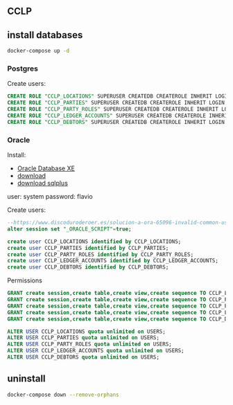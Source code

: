 ## CCLP

## install databases

``` sh
docker-compose up -d
```

### Postgres

 Create users:

```sql
CREATE ROLE "CCLP_LOCATIONS" SUPERUSER CREATEDB CREATEROLE INHERIT LOGIN PASSWORD 'CCLP_LOCATIONS';
CREATE ROLE "CCLP_PARTIES" SUPERUSER CREATEDB CREATEROLE INHERIT LOGIN PASSWORD 'CCLP_PARTIES';
CREATE ROLE "CCLP_PARTY_ROLES" SUPERUSER CREATEDB CREATEROLE INHERIT LOGIN PASSWORD 'CCLP_PARTY_ROLES';
CREATE ROLE "CCLP_LEDGER_ACCOUNTS" SUPERUSER CREATEDB CREATEROLE INHERIT LOGIN PASSWORD 'CCLP_LEDGER_ACCOUNTS';
CREATE ROLE "CCLP_DEBTORS" SUPERUSER CREATEDB CREATEROLE INHERIT LOGIN PASSWORD 'CCLP_DEBTORS';
```

### Oracle

Install:

- [Oracle Database XE](https://www.oracle.com/es/database/technologies/appdev/xe.html)
- [download](https://www.oracle.com/database/technologies/xe18c-downloads.html)
- [download sqlplus](https://www.oracle.com/database/technologies/instant-client/winx64-64-downloads.html)

user: system
password: flavio

Create users:

```sql
--https://www.discoduroderoer.es/solucion-a-ora-65096-invalid-common-user-or-role-name-en-oracle/
alter session set "_ORACLE_SCRIPT"=true;

create user CCLP_LOCATIONS identified by CCLP_LOCATIONS;
create user CCLP_PARTIES identified by CCLP_PARTIES;
create user CCLP_PARTY_ROLES identified by CCLP_PARTY_ROLES;
create user CCLP_LEDGER_ACCOUNTS identified by CCLP_LEDGER_ACCOUNTS;
create user CCLP_DEBTORS identified by CCLP_DEBTORS;
```

Permissions

```sql
GRANT create session,create table,create view,create sequence TO CCLP_LOCATIONS;
GRANT create session,create table,create view,create sequence TO CCLP_PARTIES;
GRANT create session,create table,create view,create sequence TO CCLP_PARTY_ROLES;
GRANT create session,create table,create view,create sequence TO CCLP_LEDGER_ACCOUNTS;
GRANT create session,create table,create view,create sequence TO CCLP_DEBTORS;

ALTER USER CCLP_LOCATIONS quota unlimited on USERS;
ALTER USER CCLP_PARTIES quota unlimited on USERS;
ALTER USER CCLP_PARTY_ROLES quota unlimited on USERS;
ALTER USER CCLP_LEDGER_ACCOUNTS quota unlimited on USERS;
ALTER USER CCLP_DEBTORS quota unlimited on USERS;
```

## uninstall

``` sh
docker-compose down --remove-orphans
```
